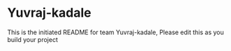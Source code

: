 # Yuvraj-kadale
This is the initiated README for team Yuvraj-kadale, Please edit this as you build your project
